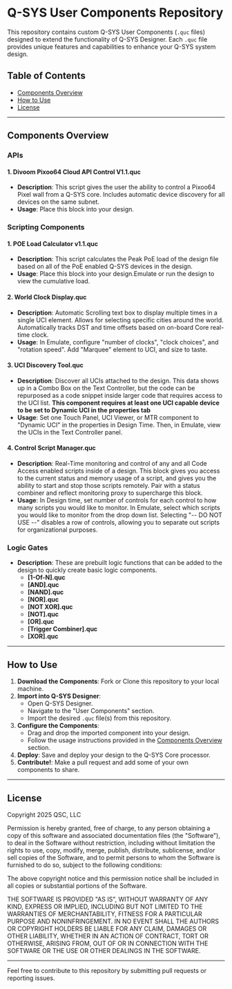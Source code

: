 # Q-SYS User Components Repository

This repository contains custom Q-SYS User Components (`.quc` files) designed to extend the functionality of Q-SYS Designer. Each `.quc` file provides unique features and capabilities to enhance your Q-SYS system design.

## Table of Contents

- [Components Overview](#components-overview)
- [How to Use](#how-to-use)
- [License](#license)

---

## Components Overview

### APIs

#### 1. **Divoom Pixoo64 Cloud API Control V1.1.quc**

- **Description**: This script gives the user the ability to control a Pixoo64 Pixel wall from a Q-SYS core. Includes automatic device discovery for all devices on the same subnet.
- **Usage**: Place this block into your design.

<!-- ### Audio Components

#### 1. **ComponentName1.quc**
- **Description**: Briefly describe what this component does.
- **Usage**: Explain how to integrate and configure this component in Q-SYS Designer.

*(Add additional components from the "Audio" folder here.)*

--- -->

### Scripting Components

#### 1. **POE Load Calculator v1.1.quc**

- **Description**: This script calculates the Peak PoE load of the design file based on all of the PoE enabled Q-SYS devices in the design.
- **Usage**: Place this block into your design.Emulate or run the design to view the cumulative load.

#### 2. **World Clock Display.quc**

- **Description**: Automatic Scrolling text box to display multiple times in a single UCI element. Allows for selecting specific cities around the world. Automatically tracks DST and time offsets based on on-board Core real-time clock. 
- **Usage**: In Emulate, configure "number of clocks", "clock choices", and "rotation speed". Add "Marquee" element to UCI, and size to taste.

#### 3. **UCI Discovery Tool.quc**

- **Description**: Discover all UCIs attached to the design. This data shows up in a Combo Box on the Text Controller, but the code can be repurposed as a code snippet inside larger code that requires access to the UCI list. **This component requires at least one UCI capable device to be set to Dynamic UCI in the properties tab**
- **Usage**: Set one Touch Panel, UCI Viewer, or MTR component to "Dynamic UCI" in the properties in Design Time. Then, in Emulate, view the UCIs in the Text Controller panel.

#### 4. **Control Script Manager.quc**

- **Description**: Real-Time monitoring and control of any and all Code Access enabled scripts inside of a design. This block gives you access to the current status and memory usage of a script, and gives you the ability to start and stop those scripts remotely. Pair with a status combiner and reflect monitoring proxy to supercharge this block.
- **Usage**: In Design time, set number of controls for each control to how many scripts you would like to monitor. In Emulate, select which scripts you would like to monitor from the drop down list. Selecting "-- DO NOT USE --" disables a row of controls, allowing you to separate out scripts for organizational purposes. 


<!-- *(Add additional components from the "Scripting" folder here.)* -->
### Logic Gates

- **Description**: These are prebuilt logic functions that can be added to the design to quickly create basic logic components.
    - **[1-Of-N].quc**
    - **[AND].quc**
    - **[NAND].quc**
    - **[NOR].quc**
    - **[NOT XOR].quc**
    - **[NOT].quc**
    - **[OR].quc**
    - **[Trigger Combiner].quc**
    - **[XOR].quc**

---

## How to Use

1. **Download the Components**: Fork or Clone this repository to your local machine.
2. **Import into Q-SYS Designer**:
    - Open Q-SYS Designer.
    - Navigate to the "User Components" section.
    - Import the desired `.quc` file(s) from this repository.
3. **Configure the Components**:
    - Drag and drop the imported component into your design.
    - Follow the usage instructions provided in the [Components Overview](#components-overview) section.
4. **Deploy**: Save and deploy your design to the Q-SYS Core processor.
5. **Contribute!**: Make a pull request and add some of your own components to share.

---

## License

Copyright 2025 QSC, LLC

Permission is hereby granted, free of charge, to any person obtaining a copy of this software and associated documentation files (the "Software"), to deal in the Software without restriction, including without limitation the rights to use, copy, modify, merge, publish, distribute, sublicense, and/or sell copies of the Software, and to permit persons to whom the Software is furnished to do so, subject to the following conditions:

The above copyright notice and this permission notice shall be included in all copies or substantial portions of the Software.

THE SOFTWARE IS PROVIDED "AS IS", WITHOUT WARRANTY OF ANY KIND, EXPRESS OR IMPLIED, INCLUDING BUT NOT LIMITED TO THE WARRANTIES OF MERCHANTABILITY, FITNESS FOR A PARTICULAR PURPOSE AND NONINFRINGEMENT. IN NO EVENT SHALL THE AUTHORS OR COPYRIGHT HOLDERS BE LIABLE FOR ANY CLAIM, DAMAGES OR OTHER LIABILITY, WHETHER IN AN ACTION OF CONTRACT, TORT OR OTHERWISE, ARISING FROM, OUT OF OR IN CONNECTION WITH THE SOFTWARE OR THE USE OR OTHER DEALINGS IN THE SOFTWARE.

---

Feel free to contribute to this repository by submitting pull requests or reporting issues.
